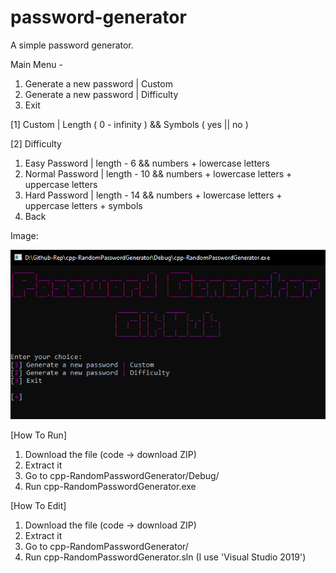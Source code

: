 # password-generator

A simple password generator.

Main Menu -
1. Generate a new password | Custom
2. Generate a new password | Difficulty
3. Exit

[1] Custom | Length ( 0 - infinity ) && Symbols ( yes || no )

[2] Difficulty
1) Easy Password    | length - 6  && numbers + lowercase letters
2) Normal Password  | length - 10 && numbers + lowercase letters + uppercase letters
3) Hard Password    | length - 14 && numbers + lowercase letters + uppercase letters + symbols
4) Back

Image:

![alt text](https://github.com/Two-Apes/password-generator/blob/main/main.png?raw=true)

[How To Run]
1. Download the file (code -> download ZIP)
2. Extract it
3. Go to cpp-RandomPasswordGenerator/Debug/
4. Run cpp-RandomPasswordGenerator.exe

[How To Edit]
1. Download the file (code -> download ZIP)
2. Extract it
3. Go to cpp-RandomPasswordGenerator/
4. Run cpp-RandomPasswordGenerator.sln (I use 'Visual Studio 2019')
